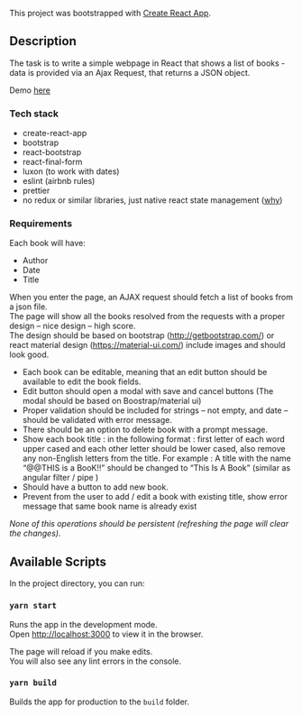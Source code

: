 This project was bootstrapped with [Create React App](https://github.com/facebook/create-react-app).

## Description

The task is to write a simple webpage in React​ that shows a list of books - data is provided via an Ajax Request, that returns a JSON object.

Demo [here](https://vbait.github.io/books-kiosk/)

### Tech stack

- create-react-app
- bootstrap
- react-bootstrap
- react-final-form
- luxon (to work with dates)
- eslint (airbnb rules)
- prettier
- no redux or similar libraries, just native react state management ([why](https://medium.com/@dan_abramov/you-might-not-need-redux-be46360cf367))

### Requirements

Each book will have:<br />

- Author
- Date
- Title

When you enter the page, an AJAX request should fetch a list of books from a json file.<br />
The page will show all the books resolved from the requests with a proper design – nice design – high score.<br />
The design should be based on bootstrap (http://getbootstrap.com/) or react material design (https://material-ui.com/) include images and should look good​.<br />

- Each book can be editable, meaning that an edit button​ should be available to edit the book fields.
- Edit button should open a modal with save and cancel buttons (The modal should be based on Boostrap/material ui)
- Proper validation should be included for strings – not empty​, and date – should be validated​ with error message.
- There should be an option to delete book with a prompt message.
- Show each book title : in the following format : first letter of each word upper cased and each other letter should be lower cased, also remove any non-English letters from the title. For example : A title with the name “@@THIS is a BooK!!” should be changed to “This Is A Book” (similar as angular filter / pipe​ )
- Should have a button to add new book​.
- Prevent from the user to add / edit a book with existing title, show error message that same book name is already exist

_None of this operations should be persistent (refreshing the page will clear the changes)._

## Available Scripts

In the project directory, you can run:

### `yarn start`

Runs the app in the development mode.<br />
Open [http://localhost:3000](http://localhost:3000) to view it in the browser.

The page will reload if you make edits.<br />
You will also see any lint errors in the console.

### `yarn build`

Builds the app for production to the `build` folder.
